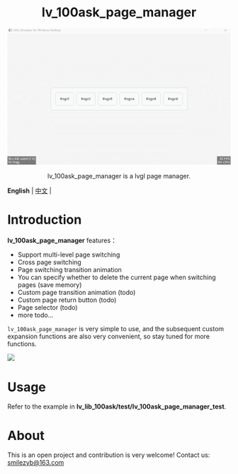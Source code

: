 
<h1 align="center"> lv_100ask_page_manager</h1>

<p align="center">
<img src="./lv_100ask_page_manager_demo.gif">
</p>
<p align="center">
lv_100ask_page_manager is a lvgl page manager.
</p>


**English** | [中文](./README_zh.md) |


# Introduction
**lv_100ask_page_manager** features：

- Support multi-level page switching
- Cross page switching
- Page switching transition animation
- You can specify whether to delete the current page when switching pages (save memory)
- Custom page transition animation (todo)
- Custom page return button (todo)
- Page selector (todo)
- more todo...

`lv_100ask_page_manager` is very simple to use, and the subsequent custom expansion functions are also very convenient, so stay tuned for more functions.

![](/./lv_100ask_page_manager_demo.gif)


# Usage

Refer to the example in **lv_lib_100ask/test/lv_100ask_page_manager_test**.

# About
This is an open project and contribution is very welcome!
Contact us: smilezyb@163.com